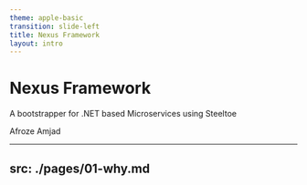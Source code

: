 ```yaml
---
theme: apple-basic
transition: slide-left
title: Nexus Framework
layout: intro
---
```


# Nexus Framework

A bootstrapper for .NET based Microservices using Steeltoe

<div class="abs-br m-6">
  <span class="font-700">
    Afroze Amjad
  </span>
  <a href="https://github.com/afroze9" target="_blank" alt="GitHub"
    class="text-xl slidev-icon-btn opacity-50 !border-none !hover:text-white">
    <carbon-logo-github />
  </a>
</div>


---
src: ./pages/01-why.md
---
